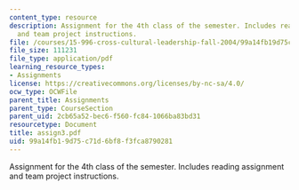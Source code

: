 ```yaml
---
content_type: resource
description: Assignment for the 4th class of the semester. Includes reading assignment
  and team project instructions.
file: /courses/15-996-cross-cultural-leadership-fall-2004/99a14fb19d75c71d6bf8f3fca8790281_assign3.pdf
file_size: 111231
file_type: application/pdf
learning_resource_types:
- Assignments
license: https://creativecommons.org/licenses/by-nc-sa/4.0/
ocw_type: OCWFile
parent_title: Assignments
parent_type: CourseSection
parent_uid: 2cb65a52-bec6-f560-fc84-1066ba83bd31
resourcetype: Document
title: assign3.pdf
uid: 99a14fb1-9d75-c71d-6bf8-f3fca8790281
---
```

Assignment for the 4th class of the semester. Includes reading assignment and team project instructions.
